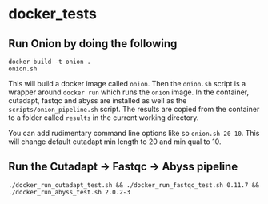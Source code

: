 # docker_tests

## Run Onion by doing the following

```
docker build -t onion .
onion.sh
```

This will build a docker image called `onion`.  Then the `onion.sh` script
is a wrapper around `docker run` which runs the `onion` image.  In the
container, cutadapt, fastqc and abyss are installed as well as the
`scripts/onion_pipeline.sh` script.  The results are copied from the
container to a folder called `results` in the current working directory.

You can add rudimentary command line options like so `onion.sh 20 10`. This will change default cutadapt min length to 20 and min qual to 10.



## Run the Cutadapt -> Fastqc -> Abyss pipeline

`./docker_run_cutadapt_test.sh && ./docker_run_fastqc_test.sh 0.11.7 && ./docker_run_abyss_test.sh 2.0.2-3`


